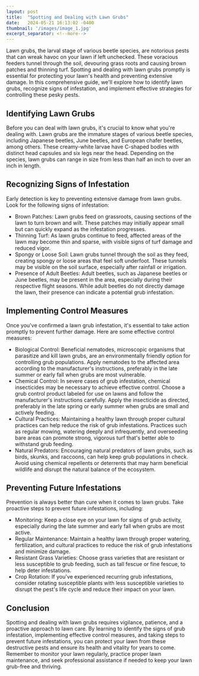 ```yaml
---
layout: post
title:  "Spotting and Dealing with Lawn Grubs"
date:   2024-05-21 16:13:02 -0400
thumbnail: '/images/image_1.jpg'
excerpt_separator: <!--more-->
---
```

Lawn grubs, the larval stage of various beetle species, are notorious pests that can wreak havoc on your lawn if left unchecked. <!--more-->These voracious feeders tunnel through the soil, devouring grass roots and causing brown patches and thinning turf. Spotting and dealing with lawn grubs promptly is essential for protecting your lawn's health and preventing extensive damage. In this comprehensive guide, we'll explore how to identify lawn grubs, recognize signs of infestation, and implement effective strategies for controlling these pesky pests.

## Identifying Lawn Grubs
Before you can deal with lawn grubs, it's crucial to know what you're dealing with. Lawn grubs are the immature stages of various beetle species, including Japanese beetles, June beetles, and European chafer beetles, among others. These creamy-white larvae have C-shaped bodies with distinct head capsules and six legs near the head. Depending on the species, lawn grubs can range in size from less than half an inch to over an inch in length.

## Recognizing Signs of Infestation
Early detection is key to preventing extensive damage from lawn grubs. Look for the following signs of infestation:
* Brown Patches: Lawn grubs feed on grassroots, causing sections of the lawn to turn brown and wilt. These patches may initially appear small but can quickly expand as the infestation progresses.
* Thinning Turf: As lawn grubs continue to feed, affected areas of the lawn may become thin and sparse, with visible signs of turf damage and reduced vigor.
* Spongy or Loose Soil: Lawn grubs tunnel through the soil as they feed, creating spongy or loose areas that feel soft underfoot. These tunnels may be visible on the soil surface, especially after rainfall or irrigation.
* Presence of Adult Beetles: Adult beetles, such as Japanese beetles or June beetles, may be present in the area, especially during their respective flight seasons. While adult beetles do not directly damage the lawn, their presence can indicate a potential grub infestation.

## Implementing Control Measures
Once you've confirmed a lawn grub infestation, it's essential to take action promptly to prevent further damage. Here are some effective control measures:
* Biological Control: Beneficial nematodes, microscopic organisms that parasitize and kill lawn grubs, are an environmentally friendly option for controlling grub populations. Apply nematodes to the affected area according to the manufacturer's instructions, preferably in the late summer or early fall when grubs are most vulnerable.
* Chemical Control: In severe cases of grub infestation, chemical insecticides may be necessary to achieve effective control. Choose a grub control product labeled for use on lawns and follow the manufacturer's instructions carefully. Apply the insecticide as directed, preferably in the late spring or early summer when grubs are small and actively feeding.
* Cultural Practices: Maintaining a healthy lawn through proper cultural practices can help reduce the risk of grub infestations. Practices such as regular mowing, watering deeply and infrequently, and overseeding bare areas can promote strong, vigorous turf that's better able to withstand grub feeding.
* Natural Predators: Encouraging natural predators of lawn grubs, such as birds, skunks, and raccoons, can help keep grub populations in check. Avoid using chemical repellents or deterrents that may harm beneficial wildlife and disrupt the natural balance of the ecosystem.

## Preventing Future Infestations
Prevention is always better than cure when it comes to lawn grubs. Take proactive steps to prevent future infestations, including:
* Monitoring: Keep a close eye on your lawn for signs of grub activity, especially during the late summer and early fall when grubs are most active.
* Regular Maintenance: Maintain a healthy lawn through proper watering, fertilization, and cultural practices to reduce the risk of grub infestations and minimize damage.
* Resistant Grass Varieties: Choose grass varieties that are resistant or less susceptible to grub feeding, such as tall fescue or fine fescue, to help deter infestations.
* Crop Rotation: If you've experienced recurring grub infestations, consider rotating susceptible plants with less susceptible varieties to disrupt the pest's life cycle and reduce their impact on your lawn.

## Conclusion
Spotting and dealing with lawn grubs requires vigilance, patience, and a proactive approach to lawn care. By learning to identify the signs of grub infestation, implementing effective control measures, and taking steps to prevent future infestations, you can protect your lawn from these destructive pests and ensure its health and vitality for years to come. Remember to monitor your lawn regularly, practice proper lawn maintenance, and seek professional assistance if needed to keep your lawn grub-free and thriving.
